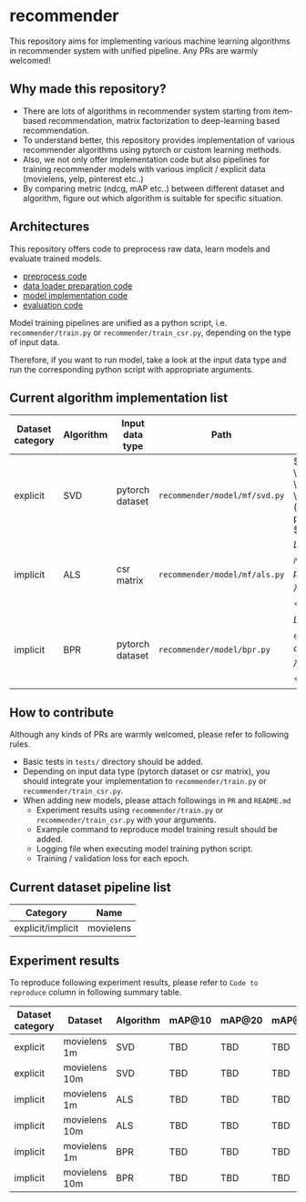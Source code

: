 # recommender

This repository aims for implementing various machine learning algorithms in recommender system with unified pipeline. Any PRs are warmly welcomed!

## Why made this repository?
- There are lots of algorithms in recommender system starting from item-based recommendation, matrix factorization to deep-learning based recommendation.
- To understand better, this repository provides implementation of various recommender algorithms using pytorch or custom learning methods.
- Also, we not only offer implementation code but also pipelines for training recommender models with various implicit / explicit data (movielens, yelp, pinterest etc..)
- By comparing metric (ndcg, mAP etc..) between different dataset and algorithm, figure out which algorithm is suitable for specific situation.

## Architectures
This repository offers code to preprocess raw data, learn models and evaluate trained models.

* [preprocess code](https://github.com/bohyunshin/recommender/tree/master/recommender/preprocess)
* [data loader preparation code](https://github.com/bohyunshin/recommender/tree/master/recommender/data_loader)
* [model implementation code](https://github.com/bohyunshin/recommender/tree/master/recommender/model)
* [evaluation code](https://github.com/bohyunshin/recommender/blob/master/recommender/tools/evaluation.py)

Model training pipelines are unified as a python script, i.e. `recommender/train.py` or `recommender/train_csr.py`, depending on the type of input data.

Therefore, if you want to run model, take a look at the input data type and run the corresponding python script with appropriate arguments.

## Current algorithm implementation list

|Dataset category|Algorithm|Input data type|Path|Loss|
|----------------|---|---|---|---|
|explicit|SVD|pytorch dataset|`recommender/model/mf/svd.py`|$L = \sum_{(u,i) \in \mathcal{K}} (r_{ui} - p_u^T q_i)^2 $|
|implicit|ALS|csr matrix|`recommender/model/mf/als.py`|$L = \sum_{u,i} c_{ui}(r_{ui} - p_u^T q_i)^2 - \lambda (\| p_u \|^2 + \| q_i \|^2)$|
|implicit|BPR|pytorch dataset|`recommender/model/bpr.py`|$L = \sum_{(u,i,j) \in D_S} \log \, \sigma(\hat{x}_{uij}) - \lambda (\| p_u \|^2 + \| q_i \|^2)$|

## How to contribute
Although any kinds of PRs are warmly welcomed, please refer to following rules.

* Basic tests in `tests/` directory should be added.
* Depending on input data type (pytorch dataset or csr matrix), you should integrate your implementation to `recommender/train.py` or `recommender/train_csr.py`.
* When adding new models, please attach followings in `PR` and `README.md`
  * Experiment results using `recommender/train.py` or `recommender/train_csr.py` with your arguments.
  * Example command to reproduce model training result should be added.
  * Logging file when executing model training python script.
  * Training / validation loss for each epoch.

## Current dataset pipeline list

|Category|Name|
|----------------|---|
|explicit/implicit|movielens|

## Experiment results

To reproduce following experiment results, please refer to `Code to reproduce` column in following summary table.

|Dataset category|Dataset|Algorithm|mAP@10|mAP@20|mAP@50|NDCG@10|NDCG@20|NDCG@50|Code to reproduce|
|----------------|-------|---------|------|------|------|-------|-------|-------|-----------------|
|explicit|movielens 1m|SVD|TBD|TBD|TBD|TBD|TBD|TBD|<details><summary>cmd</summary><pre lang="bash">python3 recommender/train.py \ &#13;  --dataset movielens \ &#13;  --model svd \ &#13;  --epochs 30 \ &#13;  --num_factors 16 \ &#13;  --train_ratio 0.8 \ &#13;  --random_state 42 \ &#13;  --movielens_data_type ml-1m \ &#13;  --model_path "../explicit_mf_ml_1m.pkl" \ &#13;  --log_path "../explicit_mf_ml_1m.log" </pre></details>|
|explicit|movielens 10m|SVD|TBD|TBD|TBD|TBD|TBD|TBD|<details><summary>cmd</summary><pre lang="bash">python3 recommender/train.py \ &#13;  --dataset movielens \ &#13;  --model svd \ &#13;  --epochs 30 \ &#13;  --num_factors 16 \ &#13;  --train_ratio 0.8 \ &#13;  --random_state 42 \ &#13;  --movielens_data_type ml-10m \ &#13;  --model_path "../explicit_mf_ml_10m.pkl" \ &#13;  --log_path "../explicit_mf_ml_10m.log" </pre></details>|
|implicit|movielens 1m|ALS|TBD|TBD|TBD|TBD|TBD|TBD|<details><summary>cmd</summary><pre lang="bash">python3 recommender/train_csr.py \ &#13;  --dataset movielens \ &#13;  --model als \ &#13;  --implicit \ &#13;    --epochs 30 \ &#13;  --num_factors 16 \ &#13;  --train_ratio 0.2 \ &#13;  --random_state 42 \ &#13;  --movielens_data_type ml-1m \ &#13;  --model_path "../als_ml_1m.pkl" \ &#13;  --log_path "../als_ml_1m.log" </pre></details>|
|implicit|movielens 10m|ALS|TBD|TBD|TBD|TBD|TBD|TBD|<details><summary>cmd</summary><pre lang="bash">python3 recommender/train_csr.py \ &#13;  --dataset movielens \ &#13;  --model als \ &#13;  --implicit \ &#13;    --epochs 30 \ &#13;  --num_factors 16 \ &#13;  --train_ratio 0.2 \ &#13;  --random_state 42 \ &#13;  --movielens_data_type ml-10m \ &#13;  --model_path "../als_ml_10m.pkl" \ &#13;  --log_path "../als_ml_10m.log" </pre></details>|
|implicit|movielens 1m|BPR|TBD|TBD|TBD|TBD|TBD|TBD|<details><summary>cmd</summary><pre lang="bash">python3 recommender/train.py \ &#13;  --dataset movielens \ &#13;  --model bpr \ &#13;  --implicit \ &#13;  --epochs 30 \ &#13;  --num_factors 16 \ &#13;  --train_ratio 0.8 \ &#13;  --random_state 42 \ &#13;  --movielens_data_type ml-1m \ &#13;  --model_path "../bpr_ml_1m.pkl" \ &#13;  --log_path "../bpr_ml_1m.log" </pre></details>|
|implicit|movielens 10m|BPR|TBD|TBD|TBD|TBD|TBD|TBD|<details><summary>cmd</summary><pre lang="bash">python3 recommender/train.py \ &#13;  --dataset movielens \ &#13;  --model bpr \ &#13;  --implicit \ &#13;  --epochs 30 \ &#13;  --num_factors 16 \ &#13;  --train_ratio 0.8 \ &#13;  --random_state 42 \ &#13;  --movielens_data_type ml-10m \ &#13;  --model_path "../bpr_ml_10m.pkl" \ &#13;  --log_path "../bpr_ml_10m.log" </pre></details>|